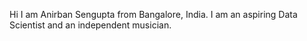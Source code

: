 Hi I am Anirban Sengupta from Bangalore, India. I am an aspiring Data Scientist and an independent musician.
<!---
anirbansg25/anirbansg25 is a ✨ special ✨ repository because its `README.md` (this file) appears on your GitHub profile.
You can click the Preview link to take a look at your changes.
--->
